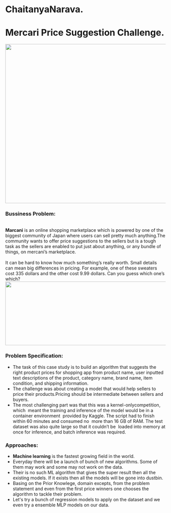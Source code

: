 # ChaitanyaNarava.
# Mercari Price Suggestion Challenge.
<img src="https://camo.githubusercontent.com/1bef17f2d929b87e9acf45a40efb5c97030fa796/68747470733a2f2f7777772e6d6572636172692e636f6d2f6173736574732f696d672f68656c705f63656e7465722f75732f6f67702e706e67" width=800px height=500px>

<h3>Bussiness Problem:</h3>

<br>**Marcani** is an online shopping marketplace which is powered by one of the biggest community of Japan where users can sell pretty much anything.The community wants to offer price suggestions to the sellers but is a tough task as the sellers are enabled to put just about anything, or any bundle of things, on mercani’s marketplace.</br>
<br>It can be hard to know how much something’s really worth. Small details can mean big differences in pricing. For example, one of these sweaters cost 335 dollars and the other cost 9.99 dollars. Can you guess which one’s which?</br>
<img src='https://storage.googleapis.com/kaggle-media/competitions/mercari/mercari_comparison.png' width=1200px height=200px>

<h3>Problem Specification:</h3>

*   The task of this case study is to build an algorithm that suggests the right product prices for shopping app from product name, user inputted text descriptions of the product, category name, brand name, item condition, and shipping information.
*   The challenge was about creating a model that would help sellers to price their products.Pricing should be intermediate between sellers and buyers.
*    The most challenging part was that this was a ​kernel-only​ competition, which  meant the training and inference of the model would be in a container environment  provided by Kaggle. The script had to finish within 60 minutes and consumed no  more than 16 GB of RAM. The test dataset was also quite large so that it couldn’t be  loaded into memory at once for inference, and batch inference was required. 

<h3>Approaches:</h3>

*   **Machine learning** is the fastest growing field in the world. 
*   Everyday there will be a launch of bunch of new algorithms. Some of them may work and some may not work on the data.
*   Their is no such ML algorithm that gives the super result then all the existing models. If it exists then all the models will be gone into dustbin.
*   Basing on the Prior Knowlege, domain excepts, from the problem statement and  even from the first price winners one chooses the algorithm to tackle their problem.
*   Let's try a bunch of regression models to apply on the dataset and we even try a ensemble MLP models on our data.
